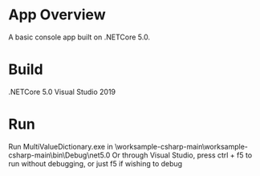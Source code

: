 # App Overview

A basic console app built on .NETCore 5.0.

# Build

.NETCore 5.0
Visual Studio 2019

# Run

Run MultiValueDictionary.exe in \worksample-csharp-main\worksample-csharp-main\bin\Debug\net5.0
Or through Visual Studio, press ctrl + f5 to run without debugging, or just f5 if wishing to debug


